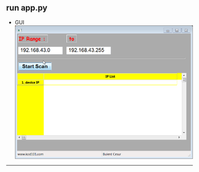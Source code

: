 
run app.py
---
- GUI
![](https://github.com/mesleki2017/ip-scanner/blob/d8cf0724654455c837efa8b629239e47e07b05ca/img/1.png)

---